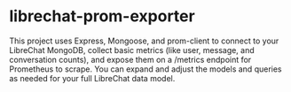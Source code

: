# librechat-prom-exporter
This project uses Express, Mongoose, and prom-client to connect to your LibreChat MongoDB, collect basic metrics (like user, message, and conversation counts), and expose them on a /metrics endpoint for Prometheus to scrape. You can expand and adjust the models and queries as needed for your full LibreChat data model.
